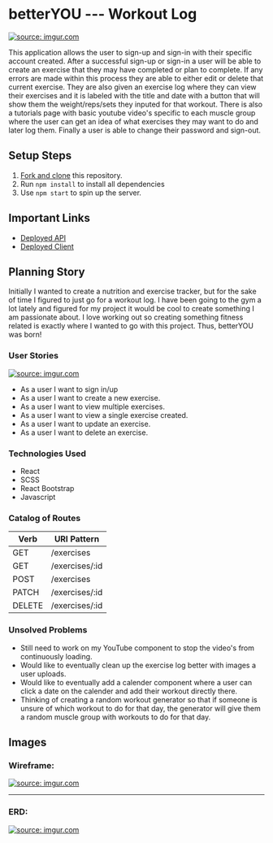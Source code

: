 # betterYOU --- Workout Log

<a href="https://imgur.com/DpX2xyS"><img src="https://i.imgur.com/DpX2xyS.png" title="source: imgur.com" /></a>

This application allows the user to sign-up and sign-in with their specific account created. After a successful sign-up or sign-in a user will be able to create an exercise that they may have completed or plan to complete. If any errors are made within this process they are able to either edit or delete that current exercise. They are also given an exercise log where they can view their exercises and it is labeled with the title and date with a button that will show them the weight/reps/sets they inputed for that workout. There is also a tutorials page with basic youtube video's specific to each muscle group where the user can get an idea of what exercises they may want to do and later log them. Finally a user is able to change their password and sign-out.

## Setup Steps

1. [Fork and clone](https://git.generalassemb.ly/ga-wdi-boston/meta/wiki/ForkAndClone) this repository.
1. Run `npm install` to install all dependencies
1. Use `npm start` to spin up the server.

## Important Links

- [Deployed API](https://nameless-dusk-30695.herokuapp.com)
- [Deployed Client](https://jpelliccia.github.io/capstone-react-client/)

## Planning Story

Initially I wanted to create a nutrition and exercise tracker, but for the sake of time I figured to just go for a workout log. I have been going to the gym a lot lately and figured for my project it would be cool to create something I am passionate about. I love working out so creating something fitness related is exactly where I wanted to go with this project. Thus, betterYOU was born!

### User Stories
<a href="https://imgur.com/x7NUajw"><img src="https://i.imgur.com/x7NUajw.png" title="source: imgur.com" /></a>
- As a user I want to sign in/up
- As a user I want to create a new exercise.
- As a user I want to view multiple exercises.
- As a user I want to view a single exercise created.
- As a user I want to update an exercise.
- As a user I want to delete an exercise.

### Technologies Used

- React
- SCSS
- React Bootstrap
- Javascript

### Catalog of Routes

Verb         |	URI Pattern
------------ | -------------
GET | /exercises
GET | /exercises/:id
POST | /exercises
PATCH | /exercises/:id
DELETE | /exercises/:id

### Unsolved Problems

- Still need to work on my YouTube component to stop the video's from continuously loading.
- Would like to eventually clean up the exercise log better with images a user uploads.
- Would like to eventually add a calender component where a user can click a date on the calender and add their workout directly there.
- Thinking of creating a random workout generator so that if someone is unsure of which workout to do for that day, the generator will give them a random muscle group with workouts to do for that day.

## Images



### Wireframe:
<a href="https://imgur.com/ubIgcfO"><img src="https://i.imgur.com/ubIgcfO.png" title="source: imgur.com" /></a>

---
### ERD:
<a href="https://imgur.com/pbee4xZ"><img src="https://i.imgur.com/pbee4xZ.png" title="source: imgur.com" /></a>
